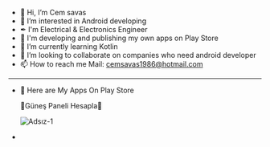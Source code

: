 - 👋 Hi, I’m Cem savas
- 👀 I’m interested in Android developing
- ✒ I'm Electrical & Electronics Engineer
- 👔 I'm developing and publishing my own apps on Play Store
- 🌱 I’m currently learning Kotlin
- 💞️ I’m looking to collaborate on companies who need android developer
- 📫 How to reach me Mail: cemsavas1986@hotmail.com 

**********************************************************************

- 📱 Here are My Apps On Play Store

    🥇Güneş Paneli Hesapla🥇
    
    
    ![Adsız-1](https://user-images.githubusercontent.com/88722745/186402306-6cd247af-9170-4ca5-bc7d-9b20d65656f4.png)

*
 

<!---
Cemsavas/Cemsavas is a ✨ special ✨ repository because its `README.md` (this file) appears on your GitHub profile.
You can click the Preview link to take a look at your changes.
--->

